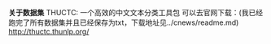 **关于数据集**
THUCTC: 一个高效的中文文本分类工具包
可以去官网下载：(我已经跑完了所有数据集并且已经保存为txt，下载地址见../cnews/readme.md)
http://thuctc.thunlp.org/